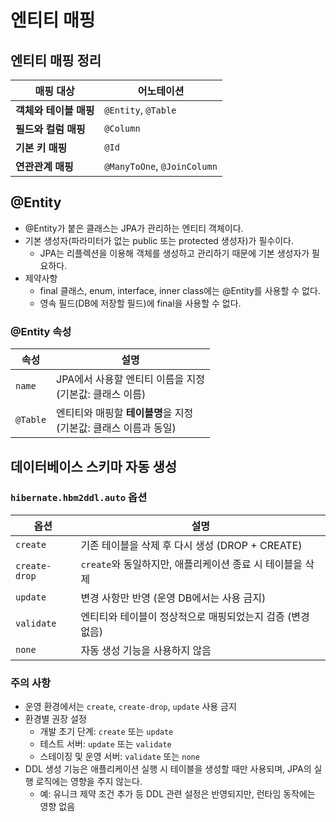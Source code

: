 # 엔티티 매핑

## 엔티티 매핑 정리

| 매핑 대상              | 어노테이션                  |
| ---------------------- | --------------------------- |
| **객체와 테이블 매핑** | `@Entity`, `@Table`         |
| **필드와 컬럼 매핑**   | `@Column`                   |
| **기본 키 매핑**       | `@Id`                       |
| **연관관계 매핑**      | `@ManyToOne`, `@JoinColumn` |

## @Entity

- @Entity가 붙은 클래스는 JPA가 관리하는 엔티티 객체이다.
- 기본 생성자(파라미터가 없는 public 또는 protected 생성자)가 필수이다.
  - JPA는 리플렉션을 이용해 객체를 생성하고 관리하기 때문에 기본 생성자가 필요하다.
- 제약사항
  - final 클래스, enum, interface, inner class에는 @Entity를 사용할 수 없다.
  - 영속 필드(DB에 저장할 필드)에 final을 사용할 수 없다.

### @Entity 속성

| 속성     | 설명                                                                  |
| -------- | --------------------------------------------------------------------- |
| `name`   | JPA에서 사용할 엔티티 이름을 지정 <br> (기본값: 클래스 이름)          |
| `@Table` | 엔티티와 매핑할 **테이블명**을 지정 <br> (기본값: 클래스 이름과 동일) |

## 데이터베이스 스키마 자동 생성

### `hibernate.hbm2ddl.auto` 옵션

| 옵션          | 설명                                                       |
| ------------- | ---------------------------------------------------------- |
| `create`      | 기존 테이블을 삭제 후 다시 생성 (DROP + CREATE)            |
| `create-drop` | `create`와 동일하지만, 애플리케이션 종료 시 테이블을 삭제  |
| `update`      | 변경 사항만 반영 (운영 DB에서는 사용 금지)                 |
| `validate`    | 엔티티와 테이블이 정상적으로 매핑되었는지 검증 (변경 없음) |
| `none`        | 자동 생성 기능을 사용하지 않음                             |

### 주의 사항

- 운영 환경에서는 `create`, `create-drop`, `update` 사용 금지
- 환경별 권장 설정
  - 개발 초기 단계: `create` 또는 `update`
  - 테스트 서버: `update` 또는 `validate`
  - 스테이징 및 운영 서버: `validate` 또는 `none`
- DDL 생성 기능은 애플리케이션 실행 시 테이블을 생성할 때만 사용되며, JPA의 실행 로직에는 영향을 주지 않는다.
  - 예: 유니크 제약 조건 추가 등 DDL 관련 설정은 반영되지만, 런타임 동작에는 영향 없음
